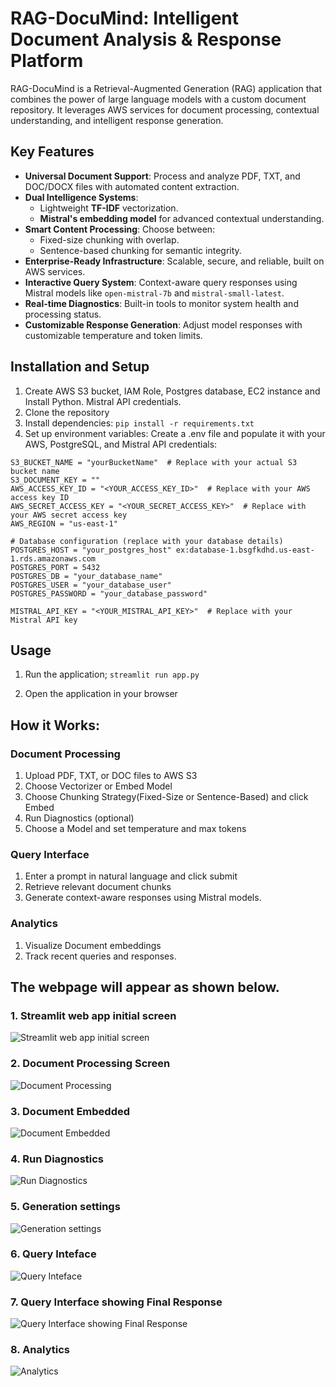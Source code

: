 # RAG-DocuMind: Intelligent Document Analysis & Response Platform

RAG-DocuMind is a Retrieval-Augmented Generation (RAG) application that combines the power of large language models with a custom document repository. It leverages AWS services for document processing, contextual understanding, and intelligent response generation.

## Key Features
- **Universal Document Support**: Process and analyze PDF, TXT, and DOC/DOCX files with automated content extraction.
- **Dual Intelligence Systems**:
  - Lightweight **TF-IDF** vectorization.
  - **Mistral's embedding model** for advanced contextual understanding.
- **Smart Content Processing**: Choose between:
  - Fixed-size chunking with overlap.
  - Sentence-based chunking for semantic integrity.
- **Enterprise-Ready Infrastructure**: Scalable, secure, and reliable, built on AWS services.
- **Interactive Query System**: Context-aware query responses using Mistral models like `open-mistral-7b` and `mistral-small-latest`.
- **Real-time Diagnostics**: Built-in tools to monitor system health and processing status.
- **Customizable Response Generation**: Adjust model responses with customizable temperature and token limits.

## Installation and Setup

1. Create AWS S3 bucket, IAM Role, Postgres database, EC2 instance and Install Python. Mistral API credentials.
2. Clone the repository
3. Install dependencies:
  `pip install -r requirements.txt`
4. Set up environment variables: Create a .env file and populate it with your AWS, PostgreSQL, and Mistral API credentials:
```
S3_BUCKET_NAME = "yourBucketName"  # Replace with your actual S3 bucket name
S3_DOCUMENT_KEY = ""
AWS_ACCESS_KEY_ID = "<YOUR_ACCESS_KEY_ID>"  # Replace with your AWS access key ID
AWS_SECRET_ACCESS_KEY = "<YOUR_SECRET_ACCESS_KEY>"  # Replace with your AWS secret access key
AWS_REGION = "us-east-1"

# Database configuration (replace with your database details)
POSTGRES_HOST = "your_postgres_host" ex:database-1.bsgfkdhd.us-east-1.rds.amazonaws.com
POSTGRES_PORT = 5432
POSTGRES_DB = "your_database_name"
POSTGRES_USER = "your_database_user"
POSTGRES_PASSWORD = "your_database_password"

MISTRAL_API_KEY = "<YOUR_MISTRAL_API_KEY>"  # Replace with your Mistral API key
```
## Usage

1. Run the application;
`streamlit run app.py`

2. Open the application in your browser

## How it Works:

### Document Processing
1. Upload PDF, TXT, or DOC files to AWS S3
2. Choose Vectorizer or Embed Model 
3. Choose Chunking Strategy(Fixed-Size or Sentence-Based) and click Embed
4. Run Diagnostics (optional)
5. Choose a Model and set temperature and max tokens 

### Query Interface
1. Enter a prompt in natural language and click submit
2. Retrieve relevant document chunks
3. Generate context-aware responses using Mistral models.

### Analytics 
1. Visualize Document embeddings
2. Track recent queries and responses.


## The webpage will appear as shown below. 


### 1. Streamlit web app initial screen
![Streamlit web app initial screen](10.jpg)

### 2. Document Processing Screen 
![Document Processing](2.jpg)


### 3. Document Embedded 
![Document Embedded](3.jpg)


### 4. Run Diagnostics 
![Run Diagnostics](4.jpg)


### 5. Generation settings 
![Generation settings](5.jpg)


### 6. Query Inteface  
![Query Inteface](6.jpg)


### 7. Query Interface showing Final Response
![Query Interface showing Final Response](7.jpg)

### 8. Analytics
![Analytics](8.jpg)





